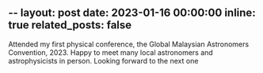 --
layout: post
date: 2023-01-16 00:00:00
inline: true
related_posts: false
---

Attended my first physical conference, the Global Malaysian Astronomers Convention, 2023. Happy to meet many local astronomers and astrophysicists in person. Looking forward to the next one
